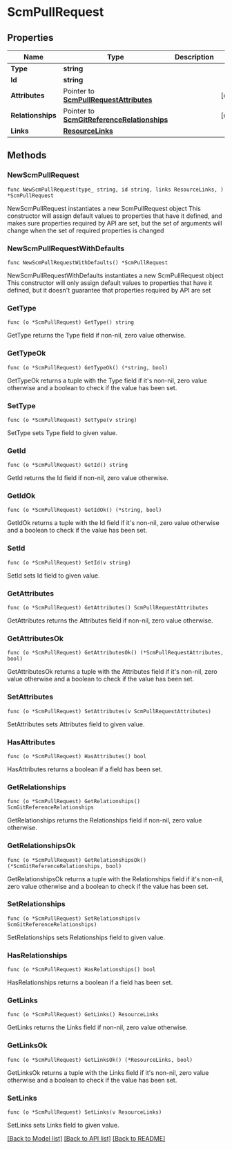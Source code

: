 # ScmPullRequest

## Properties

Name | Type | Description | Notes
------------ | ------------- | ------------- | -------------
**Type** | **string** |  | 
**Id** | **string** |  | 
**Attributes** | Pointer to [**ScmPullRequestAttributes**](ScmPullRequestAttributes.md) |  | [optional] 
**Relationships** | Pointer to [**ScmGitReferenceRelationships**](ScmGitReferenceRelationships.md) |  | [optional] 
**Links** | [**ResourceLinks**](ResourceLinks.md) |  | 

## Methods

### NewScmPullRequest

`func NewScmPullRequest(type_ string, id string, links ResourceLinks, ) *ScmPullRequest`

NewScmPullRequest instantiates a new ScmPullRequest object
This constructor will assign default values to properties that have it defined,
and makes sure properties required by API are set, but the set of arguments
will change when the set of required properties is changed

### NewScmPullRequestWithDefaults

`func NewScmPullRequestWithDefaults() *ScmPullRequest`

NewScmPullRequestWithDefaults instantiates a new ScmPullRequest object
This constructor will only assign default values to properties that have it defined,
but it doesn't guarantee that properties required by API are set

### GetType

`func (o *ScmPullRequest) GetType() string`

GetType returns the Type field if non-nil, zero value otherwise.

### GetTypeOk

`func (o *ScmPullRequest) GetTypeOk() (*string, bool)`

GetTypeOk returns a tuple with the Type field if it's non-nil, zero value otherwise
and a boolean to check if the value has been set.

### SetType

`func (o *ScmPullRequest) SetType(v string)`

SetType sets Type field to given value.


### GetId

`func (o *ScmPullRequest) GetId() string`

GetId returns the Id field if non-nil, zero value otherwise.

### GetIdOk

`func (o *ScmPullRequest) GetIdOk() (*string, bool)`

GetIdOk returns a tuple with the Id field if it's non-nil, zero value otherwise
and a boolean to check if the value has been set.

### SetId

`func (o *ScmPullRequest) SetId(v string)`

SetId sets Id field to given value.


### GetAttributes

`func (o *ScmPullRequest) GetAttributes() ScmPullRequestAttributes`

GetAttributes returns the Attributes field if non-nil, zero value otherwise.

### GetAttributesOk

`func (o *ScmPullRequest) GetAttributesOk() (*ScmPullRequestAttributes, bool)`

GetAttributesOk returns a tuple with the Attributes field if it's non-nil, zero value otherwise
and a boolean to check if the value has been set.

### SetAttributes

`func (o *ScmPullRequest) SetAttributes(v ScmPullRequestAttributes)`

SetAttributes sets Attributes field to given value.

### HasAttributes

`func (o *ScmPullRequest) HasAttributes() bool`

HasAttributes returns a boolean if a field has been set.

### GetRelationships

`func (o *ScmPullRequest) GetRelationships() ScmGitReferenceRelationships`

GetRelationships returns the Relationships field if non-nil, zero value otherwise.

### GetRelationshipsOk

`func (o *ScmPullRequest) GetRelationshipsOk() (*ScmGitReferenceRelationships, bool)`

GetRelationshipsOk returns a tuple with the Relationships field if it's non-nil, zero value otherwise
and a boolean to check if the value has been set.

### SetRelationships

`func (o *ScmPullRequest) SetRelationships(v ScmGitReferenceRelationships)`

SetRelationships sets Relationships field to given value.

### HasRelationships

`func (o *ScmPullRequest) HasRelationships() bool`

HasRelationships returns a boolean if a field has been set.

### GetLinks

`func (o *ScmPullRequest) GetLinks() ResourceLinks`

GetLinks returns the Links field if non-nil, zero value otherwise.

### GetLinksOk

`func (o *ScmPullRequest) GetLinksOk() (*ResourceLinks, bool)`

GetLinksOk returns a tuple with the Links field if it's non-nil, zero value otherwise
and a boolean to check if the value has been set.

### SetLinks

`func (o *ScmPullRequest) SetLinks(v ResourceLinks)`

SetLinks sets Links field to given value.



[[Back to Model list]](../README.md#documentation-for-models) [[Back to API list]](../README.md#documentation-for-api-endpoints) [[Back to README]](../README.md)


